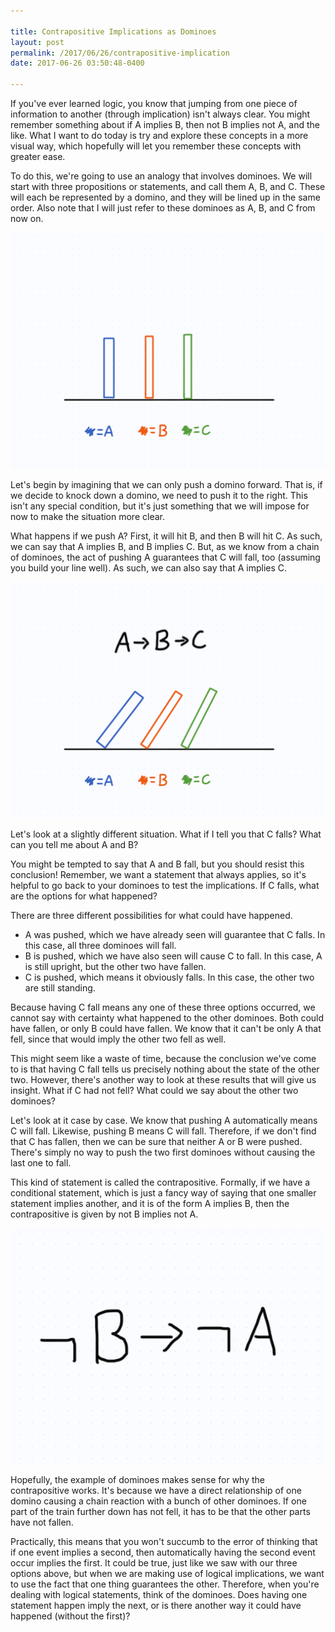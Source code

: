 ```yaml
---

title: Contrapositive Implications as Dominoes
layout: post
permalink: /2017/06/26/contrapositive-implication
date: 2017-06-26 03:50:48-0400

---
```


If you've ever learned logic, you know that jumping from one piece of information to another (through implication) isn't always clear. You might remember something about if A implies B, then not B implies not A, and the like. What I want to do today is try and explore these concepts in a more visual way, which hopefully will let you remember these concepts with greater ease.

To do this, we're going to use an analogy that involves dominoes. We will start with three propositions or statements, and call them A, B, and C. These will each be represented by a domino, and they will be lined up in the same order.  Also note that I will just refer to these dominoes as A, B, and C from now on.

![Initial set up](/images/dominoes1.png)

Let's begin by imagining that we can only push a domino forward. That is, if we decide to knock down a domino, we need to push it to the right. This isn't any special condition, but it's just something that we will impose for now to make the situation more clear.

What happens if we push A? First, it will hit B, and then B will hit C. As such, we can say that A implies B, and B implies C. But, as we know from a chain of dominoes, the act of pushing A guarantees that C will fall, too (assuming you build your line well). As such, we can also say that A implies C.

![Implications](/images/dominoes2.png)

Let's look at a slightly different situation. What if I tell you that C falls? What can you tell me about A and B?

You might be tempted to say that A and B fall, but you should resist this conclusion! Remember, we want a statement that always applies, so it's helpful to go back to your dominoes to test the implications. If C falls, what are the options for what happened?

There are three different possibilities for what could have happened. 
- A was pushed, which we have already seen will guarantee that C falls. In this case, all three dominoes will fall.
- B is pushed, which we have also seen will cause C to fall. In this case, A is still upright, but the other two have fallen.
- C is pushed, which means it obviously falls. In this case, the other two are still standing.

Because having C fall means any one of these three options occurred, we cannot say with certainty what happened to the other dominoes. Both could have fallen, or only B could have fallen. We know that it can't be only A that fell, since that would imply the other two fell as well.

This might seem like a waste of time, because the conclusion we've come to is that having C fall tells us precisely nothing about the state of the other two. However, there's another way to look at these results that will give us insight. What if C had not fell? What could we say about the other two dominoes?

Let's look at it case by case. We know that pushing A automatically means C will fall. Likewise, pushing B means C will fall. Therefore, if we don't find that C has fallen, then we can be sure that neither A or B were pushed. There's simply no way to push the two first dominoes without causing the last one to fall.

This kind of statement is called the contrapositive. Formally, if we have a conditional statement, which is just a fancy way of saying that one smaller statement implies another, and it is of the form A implies B, then the contrapositive is given by not B implies not A.

![Notation](/images/contrapositive.png)

Hopefully, the example of dominoes makes sense for why the contrapositive works. It's because we have a direct relationship of one domino causing a chain reaction with a bunch of other dominoes. If one part of the train further down has not fell, it has to be that the other parts have not fallen.

Practically, this means that you won't succumb to the error of thinking that if one event implies a second, then automatically having the second event occur implies the first. It could be true, just like we saw with our three options above, but when we are making use of logical implications, we want to use the fact that one thing guarantees the other. Therefore, when you're dealing with logical statements, think of the dominoes. Does having one statement happen imply the next, or is there another way it could have happened (without the first)?
